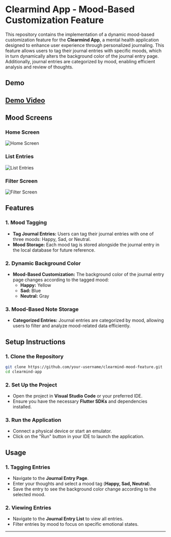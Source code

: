 
# Clearmind App - Mood-Based Customization Feature

This repository contains the implementation of a dynamic mood-based customization feature for the **Clearmind App**, a mental health application designed to enhance user experience through personalized journaling. This feature allows users to tag their journal entries with specific moods, which in turn dynamically alters the background color of the journal entry page. Additionally, journal entries are categorized by mood, enabling efficient analysis and review of thoughts.


## Demo

[Demo Video](demo-video.mp4)
-

## Mood Screens

### Home Screen
![Home Screen](https://github.com/user-attachments/assets/7a99f323-69e9-41eb-865e-731542f617e1)


### List Entries
![List Entries](https://github.com/user-attachments/assets/9d9cf0ca-0fb0-4724-9e70-1047dee2f735)


### Filter Screen
![Filter Screen](https://github.com/user-attachments/assets/6fcea229-3510-46f8-a875-ee3572744649)



## Features

### 1. Mood Tagging
- **Tag Journal Entries:** Users can tag their journal entries with one of three moods: Happy, Sad, or Neutral.
- **Mood Storage:** Each mood tag is stored alongside the journal entry in the local database for future reference.

### 2. Dynamic Background Color
- **Mood-Based Customization:** The background color of the journal entry page changes according to the tagged mood:
  - **Happy:** Yellow
  - **Sad:** Blue
  - **Neutral:** Gray

### 3. Mood-Based Note Storage
- **Categorized Entries:** Journal entries are categorized by mood, allowing users to filter and analyze mood-related data efficiently.



## Setup Instructions

### 1. Clone the Repository
```bash
git clone https://github.com/your-username/clearmind-mood-feature.git
cd clearmind-app
```

### 2. Set Up the Project
- Open the project in **Visual Studio Code** or your preferred IDE.
- Ensure you have the necessary **Flutter SDKs** and dependencies installed.

### 3. Run the Application
- Connect a physical device or start an emulator.
- Click on the "Run" button in your IDE to launch the application.


## Usage

### 1. Tagging Entries
- Navigate to the **Journal Entry Page**.
- Enter your thoughts and select a mood tag (**Happy, Sad, Neutral**).
- Save the entry to see the background color change according to the selected mood.

### 2. Viewing Entries
- Navigate to the **Journal Entry List** to view all entries.
- Filter entries by mood to focus on specific emotional states.
  
---
